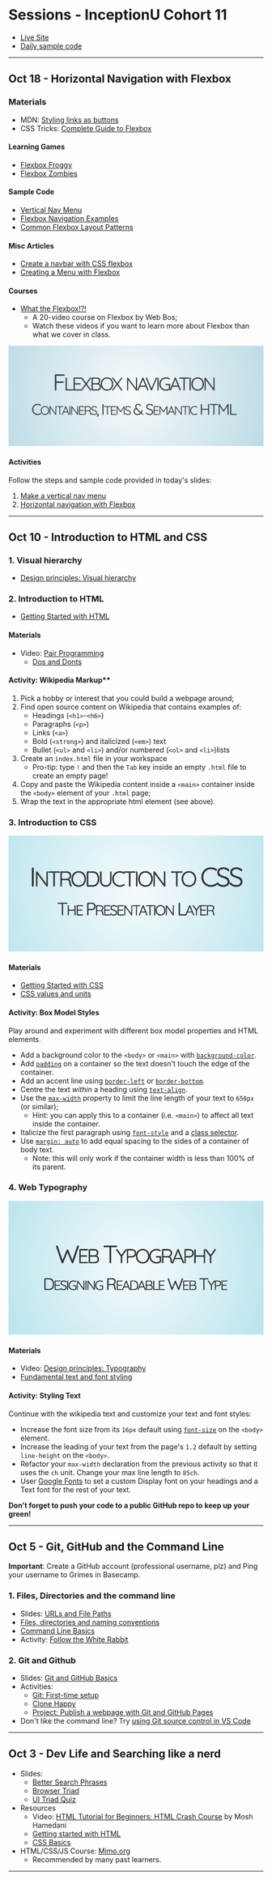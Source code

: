 # Sessions - InceptionU Cohort 11
- [Live Site](https://acidtone.github.io/sessions-c11/)
- [Daily sample code](https://github.com/acidtone/daily-code-c11)

---

## Oct 18 - Horizontal Navigation with Flexbox
### Materials
- MDN: [Styling links as buttons](https://developer.mozilla.org/en-US/docs/Learn/CSS/Styling_text/Styling_links#styling_links_as_buttons)
- CSS Tricks: [Complete Guide to Flexbox](https://css-tricks.com/snippets/css/a-guide-to-flexbox/)

#### Learning Games
- [Flexbox Froggy](https://flexboxfroggy.com/)
- [Flexbox Zombies](https://mastery.games/flexboxzombies/)

#### Sample Code
- [Vertical Nav Menu](https://codepen.io/browsertherapy/pen/XWjwJGL)
- [Flexbox Navigation Examples](https://codepen.io/acidtone/pen/bGMaLNo)
- [Common Flexbox Layout Patterns](https://codepen.io/acidtone/pen/JjvpOKR)

#### Misc Articles
- [Create a navbar with CSS flexbox ](https://dev.to/jungjungie/create-a-navbar-with-css-flexbox-2leh)
- [Creating a Menu with Flexbox](https://www.youtube.com/watch?v=2plKBskaKfY)

#### Courses
- [What the Flexbox!?!](https://flexbox.io/)
    - A 20-video course on Flexbox by Web Bos;
    - Watch these videos if you want to learn more about Flexbox than what we cover in class.

[![Slides: Flexbox Navigation](assets/images/slides/flexbox-nav.png)](html-css/flexbox-nav.html)

#### Activities
Follow the steps and sample code provided in today's slides:
1. [Make a vertical nav menu](html-css/flexbox-nav.html#/2)
2. [Horizontal navigation with Flexbox](html-css/flexbox-nav.html#/11)

---

## Oct 10 - Introduction to HTML and CSS

### 1. Visual hierarchy
- [Design principles: Visual hierarchy](https://www.youtube.com/watch?v=qZWDJqY27bw)

### 2. Introduction to HTML
- [Getting Started with HTML](https://developer.mozilla.org/en-US/docs/Learn/HTML/Introduction_to_HTML/Getting_started)

#### Materials
- Video: [Pair Programming](https://www.youtube.com/watch?v=vgkahOzFH2Q)
  - [Dos and Donts](https://gist.github.com/acidtone/caa20b2520814a94240043c40301024a)

#### Activity: Wikipedia Markup**
1. Pick a hobby or interest that you could build a webpage around;
2. Find open source content on Wikipedia that contains examples of:
	- Headings (`<h1>`-`<h6>`)
	- Paragraphs (`<p>`)
	- Links (`<a>`)
	- Bold (`<strong>`) and italicized (`<em>`) text
	- Bullet (`<ul>` and `<li>`) and/or numbered (`<ol>` and `<li>`)lists
3. Create an `index.html` file in your workspace
	- Pro-tip: type `!` and then the `Tab` key inside an empty `.html` file to create an empty page!
4. Copy and paste the Wikipedia content inside a `<main>` container inside the `<body>` element of your `.html` page;
5. Wrap the text in the appropriate html element (see above).

### 3. Introduction to CSS

[![Slides: CSS Introduction](assets/images/slides/css-introduction.png)](html-css/css-introduction.html)

#### Materials
- [Getting Started with CSS](https://developer.mozilla.org/en-US/docs/Learn/CSS/First_steps/Getting_started)
- [CSS values and units](https://developer.mozilla.org/en-US/docs/Learn/CSS/Building_blocks/Values_and_units)

#### Activity: Box Model Styles
Play around and experiment with different box model properties and HTML elements.
- Add a background color to the `<body>` or `<main>` with [`background-color`](https://css-tricks.com/almanac/properties/b/background-color/).
- Add [`padding`](https://developer.mozilla.org/en-US/docs/Web/CSS/padding) on a container so the text doesn't touch the edge of the container.
- Add an accent line using [`border-left`](https://developer.mozilla.org/en-US/docs/Web/CSS/border-left) or [`border-bottom`](https://developer.mozilla.org/en-US/docs/Web/CSS/border-bottom).
- Centre the text _within_ a heading using [`text-align`](https://developer.mozilla.org/en-US/docs/Web/CSS/text-align).
- Use the [`max-width`](https://developer.mozilla.org/en-US/docs/Web/CSS/max-width) property to limit the line length of your text to `650px` (or similar);
    - Hint: you can apply this to a container (i.e. `<main>`) to affect all text inside the container.
- Italicize the first paragraph using [`font-style`](https://developer.mozilla.org/en-US/docs/Web/CSS/font-style) and a [class selector](https://developer.mozilla.org/en-US/docs/Web/CSS/Class_selectors).
- Use [`margin: auto`](https://www.hongkiat.com/blog/css-margin-auto/) to add equal spacing to the sides of a container of body text.
  - Note: this will only work if the container width is less than 100% of its parent.

### 4. Web Typography

[![Web typography](assets/images/slides/web-typography.png)](html-css/web-typography.html)

#### Materials
- Video: [Design principles: Typography](https://www.youtube.com/watch?v=yom0nogFN3k)
- [Fundamental text and font styling](https://developer.mozilla.org/en-US/docs/Learn/CSS/Styling_text/Fundamentals)

#### Activity: Styling Text
Continue with the wikipedia text and customize your text and font styles:
- Increase the font size from its `16px` default using [`font-size`](https://developer.mozilla.org/en-US/docs/Web/CSS/font-size) on the `<body>` element.
- Increase the leading of your text from the page's `1.2` default by setting `line-height` on the `<body>`.
- Refactor your `max-width` declaration from the previous activity so that it uses the `ch` unit. Change your max line length to `85ch`.
- User [Google Fonts](https://fonts.google.com/) to set a custom Display font on your headings and a Text font for the rest of your text.

**Don't forget to push your code to a public GitHub repo to keep up your green!**

---

## Oct 5 - Git, GitHub and the Command Line

**Important**: Create a GitHub account (professional username, plz) and Ping your username to Grimes in Basecamp.

### 1. Files, Directories and the command line
- Slides: [URLs and File Paths](https://acidtone.github.io/sessions-c11/misc/urls-file-paths.html)
- [Files, directories and naming conventions](https://gist.github.com/acidtone/d77059ec1851eff266339a3df70f6984)
- [Command Line Basics](https://gist.github.com/acidtone/316d2bd9cf59f841684dbd68ffc3ee95)
- Activity: [Follow the White Rabbit](https://gist.github.com/acidtone/6e3b69b7f2a81573d683b716fb069296)

### 2. Git and Github
- Slides: [Git and GitHub Basics](assets/files/Tech%20Appendix%20-%20Git%20and%20GitHub%20Basics.pdf)
- Activities:
  - [Git: First-time setup](https://gist.github.com/acidtone/6ca4c62d88570732d3760904ef965e4d)
  - [Clone Happy](https://gist.github.com/acidtone/1a6e3324d97e61fa0ee59bc4cba3ef33)
  - [Project: Publish a webpage with Git and GitHub Pages](https://gist.github.com/acidtone/5d45f96bc11fada75038e552f9ba1a5c)
- Don't like the command line? Try [using Git source control in VS Code](https://code.visualstudio.com/docs/sourcecontrol/overview)

---

## Oct 3 - Dev Life and Searching like a nerd

- Slides:
  - [Better Search Phrases](https://acidtone.github.io/sessions-c11/misc/better-search-phrases.html)
  - [Browser Triad](https://acidtone.github.io/sessions-c11/html-css/browser-triad.html)
  - [UI Triad Quiz](https://acidtone.github.io/sessions-c11/html-css/ui-triad-quiz.html)
- Resources
  - Video: [HTML Tutorial for Beginners: HTML Crash Course](https://www.youtube.com/watch?v=qz0aGYrrlhU) by Mosh Hamedani
  - [Getting started with HTML](https://developer.mozilla.org/en-US/docs/Learn/HTML/Introduction_to_HTML/Getting_started)
  - [CSS Basics](https://developer.mozilla.org/en-US/docs/Learn/Getting_started_with_the_web/CSS_basics)
- HTML/CSS/JS Course: [Mimo.org](https://mimo.org)
  - Recommended by many past learners.

---



